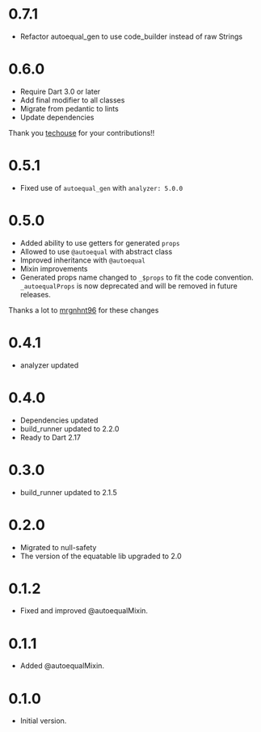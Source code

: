 # 0.7.1

- Refactor autoequal_gen to use code_builder instead of raw Strings

# 0.6.0

- Require Dart 3.0 or later
- Add final modifier to all classes
- Migrate from pedantic to lints
- Update dependencies

Thank you [techouse](https://github.com/techouse) for your contributions!!

# 0.5.1

- Fixed use of `autoequal_gen` with `analyzer: 5.0.0`

# 0.5.0

- Added ability to use getters for generated `props`
- Allowed to use `@autoequal` with abstract class
- Improved inheritance with `@autoequal`
- Mixin improvements
- Generated props name changed to `_$props` to fit the code convention. `_autoequalProps` is now deprecated and will be
  removed in future releases.

Thanks a lot to [mrgnhnt96](https://github.com/mrgnhnt96) for these changes

# 0.4.1

- analyzer updated

# 0.4.0

- Dependencies updated
- build_runner updated to 2.2.0
- Ready to Dart 2.17

# 0.3.0

- build_runner updated to 2.1.5

# 0.2.0

- Migrated to null-safety
- The version of the equatable lib upgraded to 2.0

# 0.1.2

- Fixed and improved @autoequalMixin.

# 0.1.1

- Added @autoequalMixin.

# 0.1.0

- Initial version.
